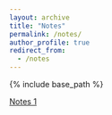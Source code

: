 ```yaml
---
layout: archive
title: "Notes"
permalink: /notes/
author_profile: true
redirect_from:
  - /notes
---
```


{% include base_path %}

[Notes 1](https://glucklichrui.github.io/files/CV.pdf)
